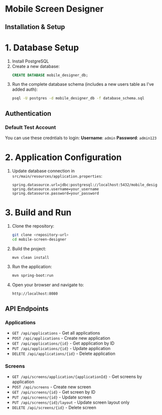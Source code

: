 # Mobile Screen Designer

## Installation & Setup

# 1. Database Setup

1. Install PostgreSQL
2. Create a new database:
   ```sql
   CREATE DATABASE mobile_designer_db;
   ```
3. Run the complete database schema (includes a new users table as I've added auth):
   ```bash
   psql -U postgres -d mobile_designer_db -f database_schema.sql
   ```

## Authentication

### Default Test Account
You can use these credntials to login:
**Username**: `admin`
**Password**: `admin123`


# 2. Application Configuration

1. Update database connection in `src/main/resources/application.properties`:
   ```properties
   spring.datasource.url=jdbc:postgresql://localhost:5432/mobile_designer_db
   spring.datasource.username=your_username
   spring.datasource.password=your_password
   ```

# 3. Build and Run

1. Clone the repository:
   ```bash
   git clone <repository-url>
   cd mobile-screen-designer
   ```

2. Build the project:
   ```bash
   mvn clean install
   ```

3. Run the application:
   ```bash
   mvn spring-boot:run
   ```

4. Open your browser and navigate to:
   ```
   http://localhost:8080
   ```

## API Endpoints

### Applications
- `GET /api/applications` - Get all applications
- `POST /api/applications` - Create new application
- `GET /api/applications/{id}` - Get application by ID
- `PUT /api/applications/{id}` - Update application
- `DELETE /api/applications/{id}` - Delete application

### Screens
- `GET /api/screens/application/{applicationId}` - Get screens by application
- `POST /api/screens` - Create new screen
- `GET /api/screens/{id}` - Get screen by ID
- `PUT /api/screens/{id}` - Update screen
- `PUT /api/screens/{id}/layout` - Update screen layout only
- `DELETE /api/screens/{id}` - Delete screen

